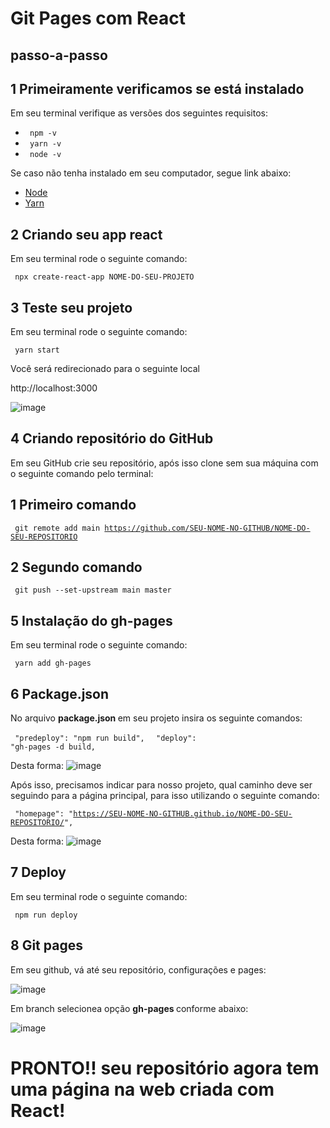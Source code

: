 # Git Pages com React

## passo-a-passo

## 1 Primeiramente verificamos se está instalado

Em seu terminal verifique as versões dos seguintes requisitos:

<ul> 
  <li> <code> npm -v </code> </li>
  <li> <code> yarn -v </code> </li>
  <li> <code> node -v </code> </li>
</ul>

Se caso não tenha instalado em seu computador, segue link abaixo:

<ul> 
  <li> <a href="https://nodejs.org/en/download/"> Node </a> </li>
  <li> <a href="https://classic.yarnpkg.com/lang/en/docs/install/#mac-stable"> Yarn </a> </li>
</ul>

## 2 Criando seu app react

Em seu terminal rode o seguinte comando:

<code> npx create-react-app NOME-DO-SEU-PROJETO </code>

## 3 Teste seu projeto

Em seu terminal rode o seguinte comando:

<code> yarn start </code>

Você será redirecionado para o seguinte local 

<link> http://localhost:3000 </link>

![image](https://user-images.githubusercontent.com/91801482/179429612-524697c5-0fdd-4db4-bac3-fe30c041f9bd.png)

## 4 Criando repositório do GitHub

Em seu GitHub crie seu repositório, após isso clone sem sua máquina com o seguinte comando pelo terminal:

## 1 Primeiro comando
<code> git remote add main https://github.com/SEU-NOME-NO-GITHUB/NOME-DO-SEU-REPOSITORIO </code>
## 2 Segundo comando
<code>  git push --set-upstream main master </code>

## 5 Instalação do gh-pages

Em seu terminal rode o seguinte comando:

<code> yarn add gh-pages </code>

## 6 Package.json

No arquivo <strong> package.json </strong> em seu projeto insira os seguinte comandos:

<code> "predeploy": "npm run build", </code>
<code> "deploy": "gh-pages -d build, </code>

Desta forma:
![image](https://user-images.githubusercontent.com/91801482/179429867-e5e7a019-2f7b-4e8c-8893-da724a03b917.png)

Após isso, precisamos indicar para nosso projeto, qual caminho deve ser seguindo para a página principal, para isso utilizando o seguinte comando:

<code> "homepage": "https://SEU-NOME-NO-GITHUB.github.io/NOME-DO-SEU-REPOSITORIO/", </code>

Desta forma:
![image](https://user-images.githubusercontent.com/91801482/179430024-a6b02bd3-9d72-495d-a870-e97bfd1b31fe.png)

## 7 Deploy

Em seu terminal rode o seguinte comando:

<code> npm run deploy </code>

## 8 Git pages

Em seu github, vá até seu repositório, configurações e pages:

![image](https://user-images.githubusercontent.com/91801482/179430162-98889bed-2c49-4171-a03f-37bbbef56e75.png)

Em branch selecionea opção <strong> gh-pages </strong> conforme abaixo:

![image](https://user-images.githubusercontent.com/91801482/179430221-5df7b86f-b1a7-4aae-bdee-06c44ed2fbf6.png)

# <strong> PRONTO!! </strong> seu repositório agora tem uma página na web criada com React!
